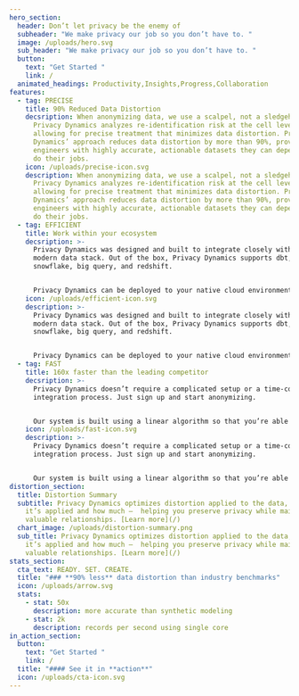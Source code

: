 ```yaml
---
hero_section:
  header: Don’t let privacy be the enemy of
  subheader: "We make privacy our job so you don’t have to. "
  image: /uploads/hero.svg
  sub_header: "We make privacy our job so you don’t have to. "
  button:
    text: "Get Started "
    link: /
  animated_headings: Productivity,Insights,Progress,Collaboration
features:
  - tag: PRECISE
    title: 90% Reduced Data Distortion
    decsription: When anonymizing data, we use a scalpel, not a sledgehammer.
      Privacy Dynamics analyzes re-identification risk at the cell level,
      allowing for precise treatment that minimizes data distortion. Privacy
      Dynamics’ approach reduces data distortion by more than 90%, providing
      engineers with highly accurate, actionable datasets they can depend on to
      do their jobs.
    icon: /uploads/precise-icon.svg
    description: When anonymizing data, we use a scalpel, not a sledgehammer.
      Privacy Dynamics analyzes re-identification risk at the cell level,
      allowing for precise treatment that minimizes data distortion. Privacy
      Dynamics’ approach reduces data distortion by more than 90%, providing
      engineers with highly accurate, actionable datasets they can depend on to
      do their jobs.
  - tag: EFFICIENT
    title: Work within your ecosystem
    decsription: >-
      Privacy Dynamics was designed and built to integrate closely with the
      modern data stack. Out of the box, Privacy Dynamics supports dbt,
      snowflake, big query, and redshift. 


      Privacy Dynamics can be deployed to your native cloud environment, allowing you to maintain full control of your data.
    icon: /uploads/efficient-icon.svg
    description: >-
      Privacy Dynamics was designed and built to integrate closely with the
      modern data stack. Out of the box, Privacy Dynamics supports dbt,
      snowflake, big query, and redshift. 


      Privacy Dynamics can be deployed to your native cloud environment, allowing you to maintain full control of your data.
  - tag: FAST
    title: 160x faster than the leading competitor
    decsription: >-
      Privacy Dynamics doesn’t require a complicated setup or a time-consuming
      integration process. Just sign up and start anonymizing. 


      Our system is built using a linear algorithm so that you’re able to receive results in minutes, regardless of the size of your data set. Whether you have 10 million or 10 billion records, we can anonymize and treat your data within 3 minutes, 160x faster than the leading competitor.
    icon: /uploads/fast-icon.svg
    description: >-
      Privacy Dynamics doesn’t require a complicated setup or a time-consuming
      integration process. Just sign up and start anonymizing. 


      Our system is built using a linear algorithm so that you’re able to receive results in minutes, regardless of the size of your data set. Whether you have 10 million or 10 billion records, we can anonymize and treat your data within 3 minutes, 160x faster than the leading competitor.
distortion_section:
  title: Distortion Summary
  subtitle: Privacy Dynamics optimizes distortion applied to the data, both where
    it’s applied and how much —  helping you preserve privacy while maintaining
    valuable relationships. [Learn more](/)
  chart_image: /uploads/distortion-summary.png
  sub_title: Privacy Dynamics optimizes distortion applied to the data, both where
    it’s applied and how much —  helping you preserve privacy while maintaining
    valuable relationships. [Learn more](/)
stats_section:
  cta_text: READY. SET. CREATE.
  title: "### **90% less** data distortion than industry benchmarks"
  icon: /uploads/arrow.svg
  stats:
    - stat: 50x
      description: more accurate than synthetic modeling
    - stat: 2k
      description: records per second using single core
in_action_section:
  button:
    text: "Get Started "
    link: /
  title: "#### See it in **action**"
  icon: /uploads/cta-icon.svg
---
```

